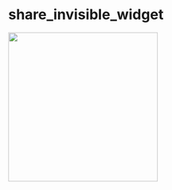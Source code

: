 # share_invisible_widget

<img src="https://github.com/yauheniprakapenka/share_invisible_widget/assets/47568606/554b7e8f-3f51-4057-bd4c-4ac11de34736" height=300> 
